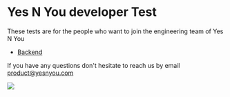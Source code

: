 # Yes N You developer Test #

These tests are for the people who want to join the engineering team of Yes N You

* [Backend](backend/README.md)

If you have any questions don't hesitate to reach us by email product@yesnyou.com

![](https://media1.tenor.com/images/6a8fa5eaa6dd683dfe0bdd8a34c87616/tenor.gif)

